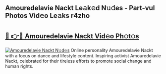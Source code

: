 ## Amouredelavie Nackt Le𝚊k𝚎d N𝚞𝚍es - Part-vul Photos Vid𝚎o Le𝚊ks r4zho

# <h2><a href="http://fb2ic5.evod.top/?m=Amouredelavie+Nackt">🔗 👉🔴 Amouredelavie Nackt Vid𝚎o Ph𝚘t𝚘s</a></h2>

[![Amouredelavie Nackt N𝚞d𝚎s](https://i.imgur.com/8V9OHl7.gif)](http://fb2ic5.evod.top/?m=Amouredelavie+Nackt)
Online personality Amouredelavie Nackt with a focus on dance and lifestyle content. Inspiring activist Amouredelavie Nackt, celebrated for their tireless efforts to promote social change and human rights. 
